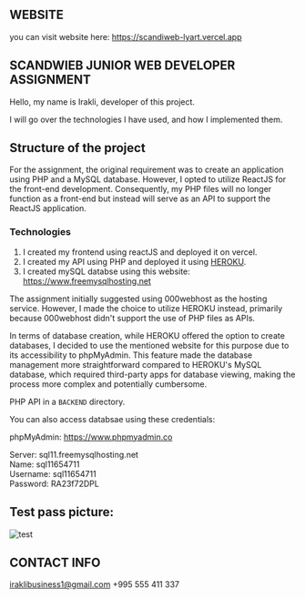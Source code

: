 
## WEBSITE

you can visit website here: https://scandiweb-lyart.vercel.app

## SCANDWIEB JUNIOR WEB DEVELOPER ASSIGNMENT 

Hello, my name is Irakli, developer of this project.

I will go over the technologies I have used, and how I implemented them.

## Structure of the project

For the assignment, the original requirement was to create an application using PHP and a MySQL database. However, I opted to utilize ReactJS for the front-end development. Consequently, my PHP files will no longer function as a front-end but instead will serve as an API to support the ReactJS application.

### Technologies

1) I created my frontend using reactJS and deployed it on vercel.
2) I created my API using PHP and deployed it using [HEROKU](https://dashboard.heroku.com/apps).  
3) I created mySQL databse using this website: https://www.freemysqlhosting.net

The assignment initially suggested using 000webhost as the hosting service. However, I made the choice to utilize HEROKU instead, primarily because 000webhost didn't support the use of PHP files as APIs.

In terms of database creation, while HEROKU offered the option to create databases, I decided to use the mentioned website for this purpose due to its accessibility to phpMyAdmin. This feature made the database management more straightforward compared to HEROKU's MySQL database, which required third-party apps for database viewing, making the process more complex and potentially cumbersome.

PHP API in a ```BACKEND``` directory.

You can also access databsae using these credentials: 

phpMyAdmin: https://www.phpmyadmin.co

Server: sql11.freemysqlhosting.net <br>
Name: sql11654711 <br>
Username: sql11654711 <br>
Password: RA23f72DPL <br>


## Test pass picture:
![test](https://github.com/irakli182/scandiweb/assets/112957853/0a8686a9-7ad2-4c26-9cb8-254bf3f6b504)



## CONTACT INFO

iraklibusiness1@gmail.com
+995 555 411 337
